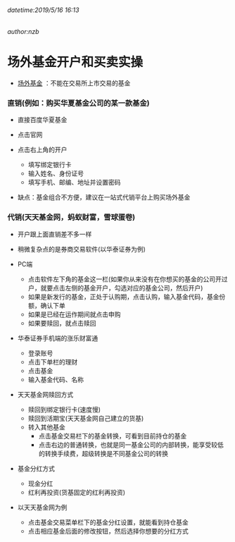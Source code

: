 ###### datetime:2019/5/16 16:13
###### author:nzb

# 场外基金开户和买卖实操

- [场外基金](https://baike.baidu.com/item/%E5%9C%BA%E5%A4%96%E5%9F%BA%E9%87%91/12719522?fr=aladdin)
：不能在交易所上市交易的基金

### 直销(例如：购买华夏基金公司的某一款基金)

- 直接百度华夏基金
- 点击官网
- 点击右上角的开户
    - 填写绑定银行卡
    - 输入姓名、身份证号
    - 填写手机、邮编、地址并设置密码

- 缺点：基金组合不方便，建议在一站式代销平台上购买场外基金

### 代销(天天基金网，蚂蚁财富，雪球蛋卷)

- 开户跟上面直销差不多一样

- 稍微复杂点的是券商交易软件(以华泰证券为例)

- PC端
    - 点击软件左下角的基金这一栏(如果你从来没有在你想买的基金的公司开过户，就要点击左侧的基金开户，勾选对应的基金公司，然后开户)
    - 如果是新发行的基金，正处于认购期，点击认购，输入基金代码，基金份额，确认下单
    - 如果是已经在运作期间就点击申购
    - 如果要赎回，就点击赎回

- 华泰证券手机端的涨乐财富通
    - 登录账号
    - 点击下单栏的理财
    - 点击基金
    - 输入基金代码、名称

- 天天基金网赎回方式
    - 赎回到绑定银行卡(速度慢)
    - 赎回到活期宝(天天基金网自己建立的货基)
    - 转入其他基金
        - 点击基金交易栏下的基金转换，可看到目前持仓的基金
        - 点击右边的普通转换，也就是同一基金公司的内部转换，能享受较低的转换手续费，超级转换是不同基金公司的转换

- 基金分红方式
    - 现金分红
    - 红利再投资(货基固定的红利再投资)
    
- 以天天基金网为例
    - 点击基金交易菜单栏下的基金分红设置，就能看到持仓基金
    - 点击相应基金后面的修改按钮，然后选择你想要的分红方式



















